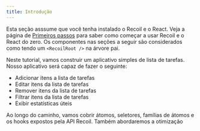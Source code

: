 ```yaml
---
title: Introdução
---
```


Esta seção asssume que você tenha instalado o Recoil e o React. Veja a página de [Primeiros passos](/docs/introduction/getting-started) para saber como começar a usar Recoil e o React do zero. Os componentes nas seções a seguir são considerados como tendo um `<RecoilRoot />` na árvore pai.

Neste tutorial, vamos construir um aplicativo simples de lista de tarefas. Nosso aplicativo será capaz de fazer o seguinte:

- Adicionar itens a lista de tarefas
- Editar itens da lista de tarefas
- Remover itens da lista de tarefas
- Filtrar itens da lista de tarefas
- Exibir estatísticas úteis

Ao longo do caminho, vamos cobrir átomos, seletores, famílias de átomos e os hooks expostos pela API Recoil. Também abordaremos a otimização